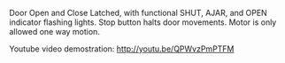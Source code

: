 Door Open and Close Latched, with functional SHUT, AJAR, and OPEN indicator flashing lights. Stop button halts door movements. Motor is only allowed one way motion.

Youtube video demostration: http://youtu.be/QPWvzPmPTFM